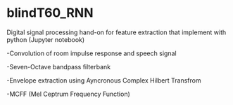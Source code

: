 # blindT60_RNN

Digital signal processing hand-on for feature extraction that implement with python (Jupyter notebook)

-Convolution of room impulse response and speech signal

-Seven-Octave bandpass filterbank

-Envelope extraction using Ayncronous Complex Hilbert Transfrom

-MCFF (Mel Ceptrum Frequency Function)
